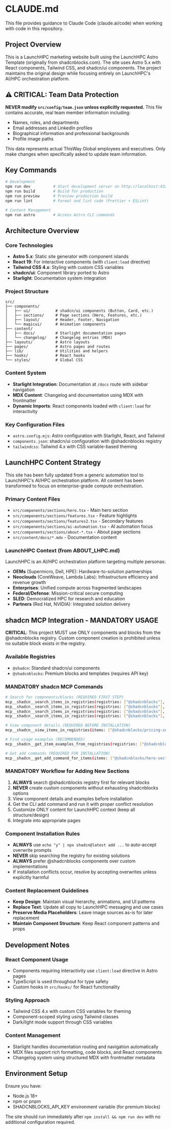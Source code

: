 # CLAUDE.md

This file provides guidance to Claude Code (claude.ai/code) when working with code in this repository.

## Project Overview

This is a LaunchHPC marketing website built using the LaunchHPC Astro Template (originally from shadcnblocks.com). The site uses Astro 5.x with React components, Tailwind CSS, and shadcn/ui components. The project maintains the original design while focusing entirely on LaunchHPC's AI/HPC orchestration platform.

## ⚠️ CRITICAL: Team Data Protection

**NEVER modify `src/config/team.json` unless explicitly requested.** This file contains accurate, real team member information including:
- Names, roles, and departments
- Email addresses and LinkedIn profiles  
- Biographical information and professional backgrounds
- Profile image paths

This data represents actual ThisWay Global employees and executives. Only make changes when specifically asked to update team information.

## Key Commands

```bash
# Development
npm run dev          # Start development server on http://localhost:4321
npm run build        # Build for production
npm run preview      # Preview production build
npm run lint         # Format and lint code (Prettier + ESLint)

# Content Management
npm run astro        # Access Astro CLI commands
```

## Architecture Overview

### Core Technologies

- **Astro 5.x**: Static site generator with component islands
- **React 19**: For interactive components (with `client:load` directive)
- **Tailwind CSS 4.x**: Styling with custom CSS variables
- **shadcn/ui**: Component library ported to Astro
- **Starlight**: Documentation system integration

### Project Structure

```
src/
├── components/
│   ├── ui/           # shadcn/ui components (Button, Card, etc.)
│   ├── sections/     # Page sections (Hero, Features, etc.)
│   ├── layout/       # Header, Footer, Navigation
│   └── magicui/      # Animation components
├── content/
│   ├── docs/         # Starlight documentation pages
│   └── changelog/    # Changelog entries (MDX)
├── layouts/          # Astro layouts
├── pages/            # Astro pages and routes
├── lib/              # Utilities and helpers
├── hooks/            # React hooks
└── styles/           # Global CSS
```

### Content System

- **Starlight Integration**: Documentation at `/docs` route with sidebar navigation
- **MDX Content**: Changelog and documentation using MDX with frontmatter
- **Dynamic Imports**: React components loaded with `client:load` for interactivity

### Key Configuration Files

- `astro.config.mjs`: Astro configuration with Starlight, React, and Tailwind
- `components.json`: shadcn/ui configuration with @shadcnblocks registry
- `tailwindcss`: Tailwind 4.x with CSS variable-based theming

## LaunchHPC Content Strategy

This site has been fully updated from a generic automation tool to LaunchHPC's AI/HPC orchestration platform. All content has been transformed to focus on enterprise-grade compute orchestration.

### Primary Content Files

- `src/components/sections/hero.tsx` - Main hero section
- `src/components/sections/features.tsx` - Feature highlights
- `src/components/sections/features2.tsx` - Secondary features
- `src/components/sections/ai-automation.tsx` - AI automation focus
- `src/components/sections/about-*.tsx` - About page sections
- `src/content/docs/*.mdx` - Documentation content

### LaunchHPC Context (from ABOUT_LHPC.md)

LaunchHPC is an AI/HPC orchestration platform targeting multiple personas:

- **OEMs** (Supermicro, Dell, HPE): Hardware-to-solution partnerships
- **Neoclouds** (CoreWeave, Lambda Labs): Infrastructure efficiency and revenue growth
- **Enterprises**: Unified compute across fragmented landscapes
- **Federal/Defense**: Mission-critical secure computing
- **SLED**: Democratized HPC for research and education
- **Partners** (Red Hat, NVIDIA): Integrated solution delivery

## shadcn MCP Integration - MANDATORY USAGE

**CRITICAL**: This project MUST use ONLY components and blocks from the @shadcnblocks registry. Custom component creation is prohibited unless no suitable block exists in the registry.

### Available Registries

- `@shadcn`: Standard shadcn/ui components
- `@shadcnblocks`: Premium blocks and templates (requires API key)

### MANDATORY shadcn MCP Commands

```bash
# Search for components/blocks (REQUIRED FIRST STEP)
mcp__shadcn__search_items_in_registries(registries: ["@shadcnblocks"], query: "hero")
mcp__shadcn__search_items_in_registries(registries: ["@shadcnblocks"], query: "pricing")
mcp__shadcn__search_items_in_registries(registries: ["@shadcnblocks"], query: "enterprise")
mcp__shadcn__search_items_in_registries(registries: ["@shadcnblocks"], query: "cta")

# View component details (REQUIRED BEFORE INSTALLATION)
mcp__shadcn__view_items_in_registries(items: ["@shadcnblocks/pricing-section"])

# Find usage examples (RECOMMENDED)
mcp__shadcn__get_item_examples_from_registries(registries: ["@shadcnblocks"], query: "pricing-demo")

# Get add commands (REQUIRED FOR INSTALLATION)
mcp__shadcn__get_add_command_for_items(items: ["@shadcnblocks/hero-section"])
```

### MANDATORY Workflow for Adding New Sections

1. **ALWAYS** search @shadcnblocks registry first for relevant blocks
2. **NEVER** create custom components without exhausting shadcnblocks options
3. View component details and examples before installation
4. Get the CLI add command and run it with proper conflict resolution
5. Customize ONLY content for LaunchHPC context (keep all structure/design)
6. Integrate into appropriate pages

### Component Installation Rules

- **ALWAYS** use `echo "y" | npx shadcn@latest add ...` to auto-accept overwrite prompts
- **NEVER** skip searching the registry for existing solutions
- **ALWAYS** prefer @shadcnblocks components over custom implementations
- If installation conflicts occur, resolve by accepting overwrites unless explicitly harmful

### Content Replacement Guidelines

- **Keep Design**: Maintain visual hierarchy, animations, and UI patterns
- **Replace Text**: Update all copy to LaunchHPC messaging and use cases
- **Preserve Media Placeholders**: Leave image sources as-is for later replacement
- **Maintain Component Structure**: Keep React component patterns and props

## Development Notes

### React Component Usage

- Components requiring interactivity use `client:load` directive in Astro pages
- TypeScript is used throughout for type safety
- Custom hooks in `src/hooks/` for React functionality

### Styling Approach

- Tailwind CSS 4.x with custom CSS variables for theming
- Component-scoped styling using Tailwind classes
- Dark/light mode support through CSS variables

### Content Management

- Starlight handles documentation routing and navigation automatically
- MDX files support rich formatting, code blocks, and React components
- Changelog system using structured MDX with frontmatter metadata

## Environment Setup

Ensure you have:

- Node.js 18+
- npm or pnpm
- SHADCNBLOCKS_API_KEY environment variable (for premium blocks)

The site should run immediately after `npm install && npm run dev` with no additional configuration required.
